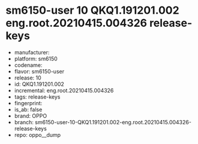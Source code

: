 # sm6150-user 10 QKQ1.191201.002 eng.root.20210415.004326 release-keys
- manufacturer: 
- platform: sm6150
- codename: 
- flavor: sm6150-user
- release: 10
- id: QKQ1.191201.002
- incremental: eng.root.20210415.004326
- tags: release-keys
- fingerprint: 
- is_ab: false
- brand: OPPO
- branch: sm6150-user-10-QKQ1.191201.002-eng.root.20210415.004326-release-keys
- repo: oppo__dump
